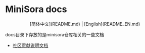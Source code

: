 # MiniSora  docs

<div align="center">
[简体中文](README.md) | [English](README_EN.md)

</div>

docs目录下存放的是minisora仓库相关的一些文档

* [社区贡献说明文档](./CONTRIBUTING.md)